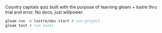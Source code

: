 Country capitals quiz built with the purpose of learning gleam + lustre thru trial and error. No docs, just willpower.

```sh
gleam run -m lustre/dev start # run project
gleam test # run tests 
```
